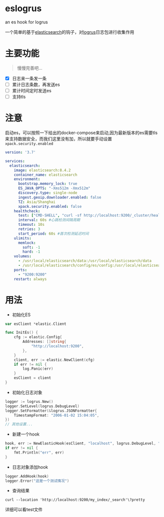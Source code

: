 # eslogrus
an es hook for logrus

一个简单的基于[elasticsearch](github.com/elastic/go-elasticsearch)的钩子，对[logrus](github.com/sirupsen/logrus)日志包进行收集作用

# 主要功能

> 慢慢完善吧...

- [x] 日志来一条发一条
- [ ] 累计日志条数，再发送es
- [ ] 累计时间定时发送es
- [ ] 支持tls

# 注意
启动es，可以按照一下给出的docker-compose来启动,因为最新版本的es需要tls来支持数据安全，而我们这里没有加，所以就要手动设置`xpack.security.enabled`

```yaml
version: '3.7'

services:
  elasticsearch:
    image: elasticsearch:8.4.2
    container_name: elasticsearch
    environment:
      bootstrap.memory_lock: true
      ES_JAVA_OPTS: "-Xms512m -Xmx512m"
      discovery.type: single-node
      ingest.geoip.downloader.enabled: false
      TZ: Asia/Shanghai
      xpack.security.enabled: false
    healthcheck:
      test: ["CMD-SHELL", "curl -sf http://localhost:9200/_cluster/health || exit 1"] #⼼跳检测，成功之后不再执⾏后⾯的退出
      interval: 60s #⼼跳检测间隔周期
      timeout: 10s
      retries: 3
      start_period: 60s #⾸次检测延迟时间
    ulimits:
      memlock:
        soft: -1
        hard: -1
    volumes:
      - /usr/local/elasticsearch/data:/usr/local/elasticsearch/data
      - /usr/local/elasticsearch/config/es/config:/usr/local/elasticsearch/config
    ports:
      - "9200:9200"
    restart: always
```

# 用法

- 初始化ES

```go
var esClient *elastic.Client

func InitEs() {
	cfg := elastic.Config{
		Addresses: []string{
			"http://localhost:9200",
		},
	}
	client, err := elastic.NewClient(cfg)
	if err != nil {
		log.Panic(err)
	}
	esClient = client
}
```

- 初始化日志对象

```go
logger := logrus.New()
logger.SetLevel(logrus.DebugLevel)
logger.SetFormatter(&logrus.JSONFormatter{
    TimestampFormat: "2006-01-02 15:04:05",
})
// 其他设置...
```

- 新建一个hook

```go
hook, err := NewElasticHook(esClient, "localhost", logrus.DebugLevel, "my_index")
if err != nil {
    fmt.Println("err", err)
}
```

- 日志对象添加hook

```go
logger.AddHook(hook)
logger.Error("这是一个测试情况")
```

- 查询结果

```shell
curl --location 'http://localhost:9200/my_index/_search'\?pretty
```

详细可以看test文件